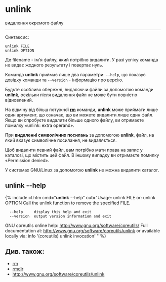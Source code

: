 # unlink

видалення окремого файлу

---

Синтаксис:

    unlink FILE
    unlink OPTION

Де filename - ім'я файлу, який потрібно видалити. У разі успіху команда не видає жодного результату і повертає нуль.

Команда **unlink** приймає лише два параметри: `--help`, що показує довідку команди та `--version` - інформацію про версію.

Будьте особливо обережні, видаляючи файли за допомогою команди **unlink**, оскільки після видалення файл не може бути повністю відновлений.

На відміну від більш потужної **[rm](../rm)** команди, **unlink** може приймати лише один аргумент, що означає, що ви можете видалити лише один файл. Якщо ви спробуєте видалити більше одного файлу, ви отримаєте помилку «unlink: extra operand».

При **видаленні символічних посилань** за допомогою **unlink**, файл, на який вказує символічне посилання, не видаляється.

Щоб видалити певний файл, вам потрібно мати права на запис у каталозі, що містить цей файл. В іншому випадку ви отримаєте помилку «Permission denied».

У системах GNU/Linux за допомогою **unlink** не можна видалити каталог.


## unlink --help

{% include cl.htm cmd="<b>unlink</b> --help"
out="Usage: unlink FILE
  or:  unlink OPTION
Call the unlink function to remove the specified FILE.

      --help     display this help and exit
      --version  output version information and exit

GNU coreutils online help: <http://www.gnu.org/software/coreutils/>
Full documentation at: <http://www.gnu.org/software/coreutils/unlink>
or available locally via: info '(coreutils) unlink invocation'
" %}


## Див. також:

- [rm](../rm)
- [rmdir](../rmdir)
- <http://www.gnu.org/software/coreutils/unlink>

